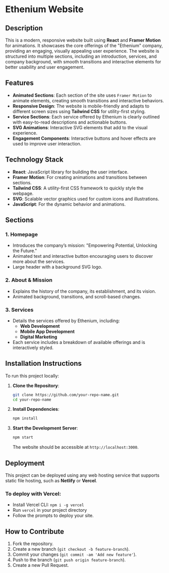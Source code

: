 # Ethenium Website

## Description

This is a modern, responsive website built using **React** and **Framer Motion** for animations. It showcases the core offerings of the "Ethenium" company, providing an engaging, visually appealing user experience. The website is structured into multiple sections, including an introduction, services, and company background, with smooth transitions and interactive elements for better usability and user engagement.

## Features

- **Animated Sections**: Each section of the site uses `Framer Motion` to animate elements, creating smooth transitions and interactive behaviors.
- **Responsive Design**: The website is mobile-friendly and adapts to different screen sizes using **Tailwind CSS** for utility-first styling.
- **Service Sections**: Each service offered by Ethenium is clearly outlined with easy-to-read descriptions and actionable buttons.
- **SVG Animations**: Interactive SVG elements that add to the visual experience.
- **Engagement Components**: Interactive buttons and hover effects are used to improve user interaction.

## Technology Stack

- **React**: JavaScript library for building the user interface.
- **Framer Motion**: For creating animations and transitions between sections.
- **Tailwind CSS**: A utility-first CSS framework to quickly style the webpage.
- **SVG**: Scalable vector graphics used for custom icons and illustrations.
- **JavaScript**: For the dynamic behavior and animations.

## Sections

### 1. **Homepage**
   - Introduces the company’s mission: "Empowering Potential, Unlocking the Future."
   - Animated text and interactive button encouraging users to discover more about the services.
   - Large header with a background SVG logo.

### 2. **About & Mission**
   - Explains the history of the company, its establishment, and its vision.
   - Animated background, transitions, and scroll-based changes.

### 3. **Services**
   - Details the services offered by Ethenium, including:
     - **Web Development**
     - **Mobile App Development**
     - **Digital Marketing**
   - Each service includes a breakdown of available offerings and is interactively styled.

## Installation Instructions

To run this project locally:

1. **Clone the Repository**:
    ```bash
    git clone https://github.com/your-repo-name.git
    cd your-repo-name
    ```

2. **Install Dependencies**:
    ```bash
    npm install
    ```

3. **Start the Development Server**:
    ```bash
    npm start
    ```

   The website should be accessible at `http://localhost:3000`.

## Deployment

This project can be deployed using any web hosting service that supports static file hosting, such as **Netlify** or **Vercel**.

### To deploy with Vercel:
   - Install Vercel CLI: `npm i -g vercel`
   - Run `vercel` in your project directory
   - Follow the prompts to deploy your site.

## How to Contribute

1. Fork the repository.
2. Create a new branch (`git checkout -b feature-branch`).
3. Commit your changes (`git commit -am 'Add new feature'`).
4. Push to the branch (`git push origin feature-branch`).
5. Create a new Pull Request.

